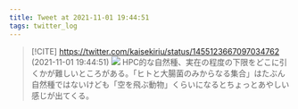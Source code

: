 ```yaml
---
title: Tweet at 2021-11-01 19:44:51
tags: twitter_log
---
```


> [!CITE] https://twitter.com/kaisekiriu/status/1455123667097034762 (2021-11-01 19:44:51)
> ![](https://twitter.com/kaisekiriu/status/1455123667097034762)
> HPC的な自然種、実在の程度の下限をどこに引くかが難しいところがある。「ヒトと大腸菌のみからなる集合」はたぶん自然種ではないけども「空を飛ぶ動物」くらいになるとちょっとあやしい感じが出てくる。
